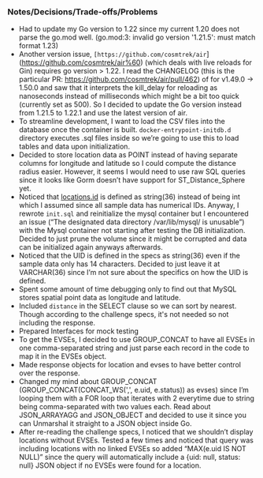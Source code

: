 ### Notes/Decisions/Trade-offs/Problems
- Had to update my Go version to 1.22 since my current 1.20 does not parse the go.mod well. (go.mod:3: invalid go version '1.21.5': must match format 1.23)
-   Another version issue, `[https://github.com/cosmtrek/air`](https://github.com/cosmtrek/air%60) (which deals with live reloads for Gin) requires go version > 1.22. I read the CHANGELOG (this is the particular PR: https://github.com/cosmtrek/air/pull/462) of for v1.49.0 -> 1.50.0 and saw that it interprets the kill_delay for reloading as nanoseconds instead of milliseconds which might be a bit too quick (currently set as 500). So I decided to update the Go version instead from 1.21.5 to 1.22.1 and use the latest version of air.
-   To streamline development, I want to load the CSV files into the database once the container is built. `docker-entrypoint-initdb.d` directory executes .sql files inside so we’re going to use this to load tables and data upon initialization.
-   Decided to store location data as POINT instead of having separate columns for longitude and latitude so I could compute the distance radius easier. However, it seems I would need to use raw SQL queries since it looks like Gorm doesn’t have support for ST_Distance_Sphere yet.
-   Noticed that [locations.id](http://locations.id) is defined as string(36) instead of being int which I assumed since all sample data has numerical IDs. Anyway, I rewrote `init.sql` and reinitialize the mysql container but I encountered an issue (“The designated data directory /var/lib/mysql/ is unusable”) with the Mysql container not starting after testing the DB initialization. Decided to just prune the volume since it might be corrupted and data can be initialized again anyways afterwards.
-   Noticed that the UID is defined in the specs as string(36) even if the sample data only has 14 characters. Decided to just leave it at VARCHAR(36) since I’m not sure about the specifics on how the UID is defined.
-   Spent some amount of time debugging only to find out that MySQL stores spatial point data as longitude and latitude.
- Included `distance` in the SELECT clause so we can sort by nearest. Though according to the challenge specs, it's not needed so not including the response.
-   Prepared Interfaces for mock testing
-   To get the EVSEs, I decided to use GROUP_CONCAT to have all EVSEs in one comma-separated string and just parse each record in the code to map it in the EVSEs object.
-   Made response objects for location and evses to have better control over the response.
-   Changed my mind about GROUP_CONCAT (GROUP_CONCAT(CONCAT_WS(',', e.uid, e.status)) as evses) since I’m looping them with a FOR loop that iterates with 2 everytime due to string being comma-separated with two values each. Read about JSON_ARRAYAGG and JSON_OBJECT and decided to use it since you can Unmarshal it straight to a JSON object inside Go.
-   After re-reading the challenge specs, I noticed that we shouldn’t display locations without EVSEs. Tested a few times and noticed that query was including locations with no linked EVSEs so added “MAX(e.uid IS NOT NULL)” since the query will automatically include a {uid: null, status: null} JSON object if no EVSEs were found for a location.